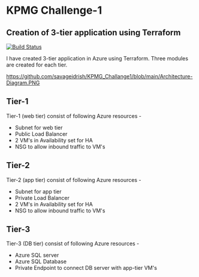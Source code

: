 # KPMG Challenge-1
## Creation of 3-tier application using Terraform



[![Build Status](https://travis-ci.org/joemccann/dillinger.svg?branch=master)](https://travis-ci.org/joemccann/dillinger)

I have created 3-tier application in Azure using Terraform. Three modules are created for each tier.

https://github.com/savageidrish/KPMG_Challange1/blob/main/Architecture-Diagram.PNG


## Tier-1
Tier-1 (web tier) consist of following Azure resources -
- Subnet for web tier
- Public Load Balancer
- 2 VM's in Availability set for HA
- NSG to allow inbound traffic to VM's

## Tier-2
Tier-2 (app tier) consist of following Azure resources -
- Subnet for app tier
- Private Load Balancer
- 2 VM's in Availability set for HA
- NSG to allow inbound traffic to VM's

## Tier-3
Tier-3 (DB tier) consist of following Azure resources -
- Azure SQL server
- Azure SQL Database
- Private Endpoint to connect DB server with app-tier VM's


